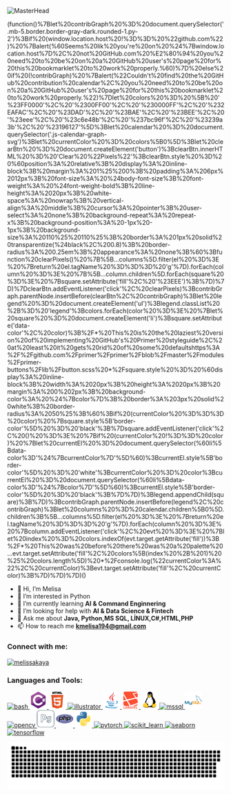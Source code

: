 ![MasterHead](https://user-images.githubusercontent.com/74038190/226190894-18e959ba-d458-4a94-ac44-790190f2a947.gif)

(function()%7Blet%20contribGraph%20%3D%20document.querySelector('.mb-5.border.border-gray-dark.rounded-1.py-2')%3Bif%20(window.location.host%20!%3D%3D%20%22github.com%22)%20%7Balert(%60Seems%20lik%20you're%20on%20%24%7Bwindow.location.host%7D%2C%20not%20GitHub.com%20%E2%80%94%20you%20need%20to%20be%20on%20a%20GitHub%20user's%20page%20for%20this%20bookmarklet%20to%20work%20properly.%60)%7D%20else%20if%20(!contribGraph)%20%7Balert(%22Couldn't%20find%20the%20GitHub%20contribution%20calendar%2C%20you%20need%20to%20be%20on%20a%20GitHub%20user's%20page%20for%20this%20bookmarklet%20to%20work%20properly.%22)%7Dlet%20colors%20%3D%20%5B%20'%23FF0000'%2C%20'%2300FF00'%2C%20'%230000FF'%2C%20'%232EAFAC'%2C%20'%23DAD'%2C%20'%23BAE'%2C%20'%23BEE'%2C%20'%23eee'%2C%20'%23c6e48b'%2C%20'%237bc96f'%2C%20'%23239a3b'%2C%20'%23196127'%5D%3Blet%20calendar%20%3D%20document.querySelector('.js-calendar-graph-svg')%3Blet%20currentColor%20%3D%20colors%5B0%5D%3Blet%20clearBtn%20%3D%20document.createElement('button')%3BclearBtn.innerHTML%20%3D%20'Clear%20%22Pixels%22'%3BclearBtn.style%20%3D%20%60position%3A%20relative%3B%20display%3A%20inline-block%3B%20margin%3A%201%25%200%3B%20padding%3A%206px%2012px%3B%20font-size%3A%20%24body-font-size%3B%20font-weight%3A%20%24font-weight-bold%3B%20line-height%3A%2020px%3B%20white-space%3A%20nowrap%3B%20vertical-align%3A%20middle%3B%20cursor%3A%20pointer%3B%20user-select%3A%20none%3B%20background-repeat%3A%20repeat-x%3B%20background-position%3A%20-1px%20-1px%3B%20background-size%3A%20110%25%20110%25%3B%20border%3A%201px%20solid%20transparentize(%24black%2C%200.8)%3B%20border-radius%3A%200.25em%3B%20appearance%3A%20none%3B%60%3Bfunction%20clearPixels()%20%7B%5B...columns%5D.filter(el%20%3D%3E%20%7Breturn%20el.tagName%20%3D%3D%3D%20'g'%7D).forEach(column%20%3D%3E%20%7B%5B...column.children%5D.forEach(square%20%3D%3E%20%7Bsquare.setAttribute('fill'%2C%20'%23EEE')%3B%7D)%7D)%7DclearBtn.addEventListener('click'%2C%20clearPixels)%3BcontribGraph.parentNode.insertBefore(clearBtn%2C%20contribGraph)%3Blet%20legend%20%3D%20document.createElement('ul')%3Blegend.classList%20%2B%3D%20'legend'%3Bcolors.forEach(color%20%3D%3E%20%7Blet%20square%20%3D%20document.createElement('li')%3Bsquare.setAttribute('data-color'%2C%20color)%3B%2F*%20This%20is%20the%20laziest%20version%20of%20implementing%20GitHub's%20Primer%20styleguide%2C%20at%20least%20it%20gets%20rid%20of%20some%20defaultshttps%3A%2F%2Fgithub.com%2Fprimer%2Fprimer%2Fblob%2Fmaster%2Fmodules%2Fprimer-buttons%2Flib%2Fbutton.scss%20*%2Fsquare.style%20%3D%20%60display%3A%20inline-block%3B%20width%3A%2020px%3B%20height%3A%2020px%3B%20margin%3A%200%202px%3B%20background-color%3A%20%24%7Bcolor%7D%3B%20border%3A%203px%20solid%20white%3B%20border-radius%3A%2050%25%3B%60%3Bif%20(currentColor%20%3D%3D%3D%20color)%20%7Bsquare.style%5B'border-color'%5D%20%3D%20'black'%3B%7Dsquare.addEventListener('click'%2C%20()%20%3D%3E%20%7Bif%20(currentColor%20!%3D%3D%20color)%20%7Blet%20currentEl%20%3D%20document.querySelector(%60li%5Bdata-color%3D'%24%7BcurrentColor%7D'%5D%60)%3BcurrentEl.style%5B'border-color'%5D%20%3D%20'white'%3BcurrentColor%20%3D%20color%3BcurrentEl%20%3D%20document.querySelector(%60li%5Bdata-color%3D'%24%7Bcolor%7D'%5D%60)%3BcurrentEl.style%5B'border-color'%5D%20%3D%20'black'%3B%7D%7D)%3Blegend.appendChild(square)%3B%7D)%3BcontribGraph.parentNode.insertBefore(legend%2C%20contribGraph)%3Blet%20columns%20%3D%20calendar.children%5B0%5D.children%3B%5B...columns%5D.filter(el%20%3D%3E%20%7Breturn%20el.tagName%20%3D%3D%3D%20'g'%7D).forEach(column%20%3D%3E%20%7Bcolumn.addEventListener('click'%2C%20evt%20%3D%3E%20%7Blet%20index%20%3D%20colors.indexOf(evt.target.getAttribute('fill'))%3B%2F*%20This%20was%20before%20there%20was%20a%20palette%20...evt.target.setAttribute('fill'%2C%20colors%5B(index%20%2B%201)%20%25%20colors.length%5D)%20*%2Fconsole.log(%22currentColor%3A%22%2C%20currentColor)%3Bevt.target.setAttribute('fill'%2C%20currentColor)%3B%7D)%7D)%7D)()
- 👋 Hi, I’m Melisa
- 👀 I’m interested in Python
- 🌱 I’m currently learning **AI & Command Enginnering**
- 🤝 I’m looking for help with **AI & Data Science & Fintech**
- 💬 Ask me about **Java, Python,MS SQL, LİNUX,C#,HTML,PHP**
- 📫 How to reach me **kmelisa194@gmail.com**
  
<h3 align="left">Connect with me:</h3>
<p align="left">
  <a href="https://www.linkedin.com/in/melissakaya" target="blank"><img align="center" src="https://raw.githubusercontent.com/rahuldkjain/github-profile-readme-generator/master/src/images/icons/Social/linked-in-alt.svg" alt="melissakaya" height="30" width="40" /></a>

<h3 align="left">Languages and Tools:</h3>
<p align="left"> <a href="https://www.gnu.org/software/bash/" target="_blank" rel="noreferrer"> <img src="https://www.vectorlogo.zone/logos/gnu_bash/gnu_bash-icon.svg" alt="bash" width="40" height="40"/> </a> <a href="https://www.w3schools.com/cs/" target="_blank" rel="noreferrer"> <img src="https://raw.githubusercontent.com/devicons/devicon/master/icons/csharp/csharp-original.svg" alt="csharp" width="40" height="40"/> </a> <a href="https://www.w3.org/html/" target="_blank" rel="noreferrer"> <img src="https://raw.githubusercontent.com/devicons/devicon/master/icons/html5/html5-original-wordmark.svg" alt="html5" width="40" height="40"/> </a> <a href="https://www.adobe.com/in/products/illustrator.html" target="_blank" rel="noreferrer"> <img src="https://www.vectorlogo.zone/logos/adobe_illustrator/adobe_illustrator-icon.svg" alt="illustrator" width="40" height="40"/> </a> <a href="https://www.java.com" target="_blank" rel="noreferrer"> <img src="https://raw.githubusercontent.com/devicons/devicon/master/icons/java/java-original.svg" alt="java" width="40" height="40"/> </a> <a href="https://laravel.com/" target="_blank" rel="noreferrer"> <img src="https://raw.githubusercontent.com/devicons/devicon/master/icons/laravel/laravel-plain-wordmark.svg" alt="laravel" width="40" height="40"/> </a> <a href="https://www.linux.org/" target="_blank" rel="noreferrer"> <img src="https://raw.githubusercontent.com/devicons/devicon/master/icons/linux/linux-original.svg" alt="linux" width="40" height="40"/> </a> <a href="https://www.microsoft.com/en-us/sql-server" target="_blank" rel="noreferrer"> <img src="https://www.svgrepo.com/show/303229/microsoft-sql-server-logo.svg" alt="mssql" width="40" height="40"/> </a> <a href="https://www.mysql.com/" target="_blank" rel="noreferrer"> <img src="https://raw.githubusercontent.com/devicons/devicon/master/icons/mysql/mysql-original-wordmark.svg" alt="mysql" width="40" height="40"/> </a> <a href="https://opencv.org/" target="_blank" rel="noreferrer"> <img src="https://www.vectorlogo.zone/logos/opencv/opencv-icon.svg" alt="opencv" width="40" height="40"/> </a> <a href="https://www.photoshop.com/en" target="_blank" rel="noreferrer"> <img src="https://raw.githubusercontent.com/devicons/devicon/master/icons/photoshop/photoshop-line.svg" alt="photoshop" width="40" height="40"/> </a> <a href="https://www.php.net" target="_blank" rel="noreferrer"> <img src="https://raw.githubusercontent.com/devicons/devicon/master/icons/php/php-original.svg" alt="php" width="40" height="40"/> </a> <a href="https://www.python.org" target="_blank" rel="noreferrer"> <img src="https://raw.githubusercontent.com/devicons/devicon/master/icons/python/python-original.svg" alt="python" width="40" height="40"/> </a> <a href="https://pytorch.org/" target="_blank" rel="noreferrer"> <img src="https://www.vectorlogo.zone/logos/pytorch/pytorch-icon.svg" alt="pytorch" width="40" height="40"/> </a> <a href="https://scikit-learn.org/" target="_blank" rel="noreferrer"> <img src="https://upload.wikimedia.org/wikipedia/commons/0/05/Scikit_learn_logo_small.svg" alt="scikit_learn" width="40" height="40"/> </a> <a href="https://seaborn.pydata.org/" target="_blank" rel="noreferrer"> <img src="https://seaborn.pydata.org/_images/logo-mark-lightbg.svg" alt="seaborn" width="40" height="40"/> </a> <a href="https://www.tensorflow.org" target="_blank" rel="noreferrer"> <img src="https://www.vectorlogo.zone/logos/tensorflow/tensorflow-icon.svg" alt="tensorflow" width="40" height="40"/> </a> </p>

<picture>
  <source media="(prefers-color-scheme: dark)" srcset="https://raw.githubusercontent.com/cemxbt/cemxbt/output/github-contribution-grid-snake-dark.svg">
  <source media="(prefers-color-scheme: light)" srcset="https://raw.githubusercontent.com/cemxbt/cemxbt/output/github-contribution-grid-snake.svg">
  <img alt="github contribution grid snake animation" src="https://raw.githubusercontent.com/cemxbt/cemxbt/output/github-contribution-grid-snake.svg">
</picture>
